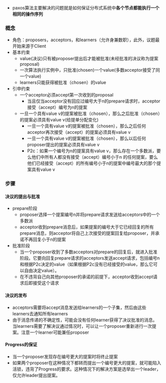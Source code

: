 - paxos算法主要解决的问题就是如何保证分布式系统中**各个节点都能执行一个相同的操作序列**

### 概念
- 角色：proposers，acceptors，和learners（允许身兼数职），此外，议题最开始来源于Client
- 基本约束
  - value(决议)只有被proposer提出后才能被批准(未经批准的决议称为提案proposal)
  - 一次算法执行实例中，只批准(chosen)一个value(多数acceptor接受了同一个value)
  - learners只能获得被批准（chosen）的value 
- 引申约束
  - 一个acceptor必须accept第一次收到的proposal
    - 当且仅当acceptor没有回应过编号大于n的prepare请求时，acceptor接受（accept）编号为n的提案
  - 一旦一个具有value v的提案被批准（chosen），那么之后批准（chosen）的提案必须具有value v(给提单分配变化)
    - 一旦一个具有value v的提案被批准（chosen），那么之后任何acceptor再次接受（accept）的提案必须具有value v
    - 一旦一个具有value v的提案被批准（chosen），那么以后任何proposer提出的提案必须具有value v
    - P2c：如果一个编号为n的提案具有value v，那么存在一个多数派，要么他们中所有人都没有接受（accept）编号小于n 的任何提案，要么他们已经接受（accept）的所有编号小于n的提案中编号最大的那个提案具有value v

### 步骤
#### 决议的提出与批准
- prepare阶段
  - proposer选择一个提案编号n并将prepare请求发送给acceptors中的一个多数派
  - acceptor收到prepare消息后，如果提案的编号大于它已经回复的所有prepare消息，则acceptor将自己上次接受的提案回复给proposer，并承诺不再回复小于n的提案
- 批准阶段
  - 当一个proposer收到了多数acceptors对prepare的回复后，就进入批准阶段。它要向回复prepare请求的acceptors发送accept请求，包括编号n和根据P2c决定的value（如果根据P2c没有已经接受的value，那么它可以自由决定value）。
  - 在不违背自己向其他proposer的承诺的前提下，acceptor收到accept请求后即接受这个请求
#### 决议的发布
- acceptors需要将accept消息发送给learners的一个子集，然后由这些learners去通知所有learners
- 由于消息传递的不确定性，可能会没有任何learner获得了决议批准的消息。当learners需要了解决议通过情况时，可以让一个proposer重新进行一次提案。注意一个learner可能兼任proposer
#### Progress的保证
- 当一个proposer发现存在编号更大的提案时将终止提案
- 如果两个proposer在这种情况下都转而提出一个编号更大的提案，就可能陷入活锁，违背了Progress的要求。这种情况下的解决方案是选举出一个leader，仅允许leader提出提案。
